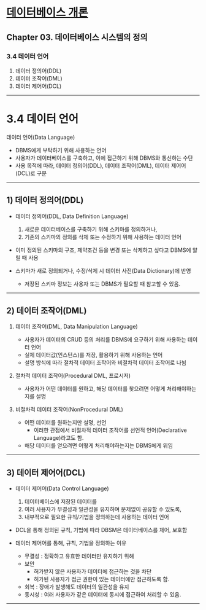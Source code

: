 
# <a href = "../README.md" target="_blank">데이터베이스 개론</a>
## Chapter 03. 데이터베이스 시스템의 정의
### 3.4 데이터 언어
1) 데이터 정의어(DDL)
2) 데이터 조작어(DML)
3) 데이터 제어어(DCL)

---

# 3.4 데이터 언어

데이터 언어(Data Language)
- DBMS에게 부탁하기 위해 사용하는 언어
- 사용자가 데이터베이스를 구축하고, 이에 접근하기 위해 DBMS와 통신하는 수단
- 사용 목적에 따라, 데이터 정의어(DDL), 데이터 조작어(DML), 데이터 제어어(DCL)로 구분

---

## 1) 데이터 정의어(DDL)
- 데이터 정의어(DDL, Data Definition Language)
  1. 새로운 데이터베이스를 구축하기 위해 스키마를 정의하거나,
  2. 기존의 스키마의 정의를 삭제 또는 수정하기 위해 사용하는 데이터 언어


- 이미 정의된 스키마의 구조, 제약조건 등을 변경 또는 삭제하고 싶다고 DBMS에 알릴 때 사용


- 스키마가 새로 정의되거나, 수정/삭제 시 데이터 사전(Data Dictionary)에 반영
  - 저장된 스키마 정보는 사용자 또는 DBMS가 필요할 때 참고할 수 있음.

---

## 2) 데이터 조작어(DML)
1. 데이터 조작어(DML, Data Manipulation Language)
   - 사용자가 데이터의 CRUD 등의 처리를 DBMS에 요구하기 위해 사용하는 데이터 언어
   - 실제 데이터값(인스턴스)를 저장, 활용하기 위해 사용하는 언어
   - 설명 방식에 따라 절차적 데이터 조작어와 비절차적 데이터 조작어로 나뉨

2. 절차적 데이터 조작어(Procedural DML, 프로시저)
   - 사용자가 어떤 데이터를 원하고, 해당 데이터를 찾으려면 어떻게 처리해야하는 지를 설명

3. 비절차적 데이터 조작어(NonProcedural DML)
   - 어떤 데이터를 원하는지만 설명, 선언
     - 이러한 관점에서 비절차적 데이터 조작어를 선언적 언어(Declarative Language)라고도 함.
   - 해당 데이터를 얻으려면 어떻게 처리해야하는지는 DBMS에게 위임

---

## 3) 데이터 제어어(DCL)
- 데이터 제어어(Data Control Language)
   1. 데이터베이스에 저장된 데이터를
   2. 여러 사용자가 무결성과 일관성을 유지하며 문제없이 공유할 수 있도록,
   3. 내부적으로 필요한 규칙/기법을 정의하는데 사용하는 데이터 언어
  
 
- DCL을 통해 정의된 규칙, 기법에 따라 DBSM은 데이터베이스를 제어, 보호함


- 데이터 제어어를 통해, 규칙, 기법을 정의하는 이유
  - 무결성 : 정확하고 유효한 데이터만 유지하기 위해
  - 보안
    - 허가받지 않은 사용자가 데이터에 접근하는 것을 차단
    - 허가된 사용자가 접근 권한이 있는 데이터에만 접근하도록 함.
  - 회복 : 장애가 발생해도 데이터의 일관성을 유지
  - 동시성 : 여러 사용자가 같은 데이터에 동시에 접근하여 처리할 수 있음.
   
---